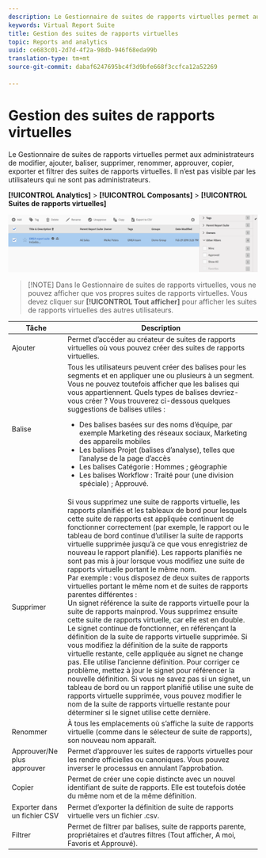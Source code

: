 ```yaml
---
description: Le Gestionnaire de suites de rapports virtuelles permet aux administrateurs de modifier, ajouter, baliser, supprimer, renommer, approuver, copier, exporter et filtrer des suites de rapports virtuelles. Il n’est pas visible par les utilisateurs qui ne sont pas administrateurs.
keywords: Virtual Report Suite
title: Gestion des suites de rapports virtuelles
topic: Reports and analytics
uuid: ce683c01-2d7d-4f2a-98db-946f68eda99b
translation-type: tm+mt
source-git-commit: dabaf6247695bc4f3d9bfe668f3ccfca12a52269

---
```



# Gestion des suites de rapports virtuelles

Le Gestionnaire de suites de rapports virtuelles permet aux administrateurs de modifier, ajouter, baliser, supprimer, renommer, approuver, copier, exporter et filtrer des suites de rapports virtuelles. Il n’est pas visible par les utilisateurs qui ne sont pas administrateurs.

**[!UICONTROL Analytics]** > **[!UICONTROL Composants]** > **[!UICONTROL Suites de rapports virtuelles]**

![](assets/vrs-manage.png)

>[!NOTE] Dans le Gestionnaire de suites de rapports virtuelles, vous ne pouvez afficher que vos propres suites de rapports virtuelles. Vous devez cliquer sur **[!UICONTROL Tout afficher]** pour afficher les suites de rapports virtuelles des autres utilisateurs.

| Tâche | Description |
|--- |--- |
| Ajouter | Permet d’accéder au créateur de suites de rapports virtuelles où vous pouvez créer des suites de rapports virtuelles. |
| Balise | Tous les utilisateurs peuvent créer des balises pour les segments et en appliquer une ou plusieurs à un segment. Vous ne pouvez toutefois afficher que les balises qui vous appartiennent. Quels types de balises devriez-vous créer ? Vous trouverez ci-dessous quelques suggestions de balises utiles :<ul><li>Des balises basées sur des noms d’équipe, par exemple Marketing des réseaux sociaux, Marketing des appareils mobiles</li><li>Les balises Projet (balises d’analyse), telles que l’analyse de la page d’accès</li><li>Les balises Catégorie : Hommes ; géographie</li><li>Les balises Workflow : Traité pour (une division spéciale) ; Approuvé.</li></ul> |
| Supprimer | Si vous supprimez une suite de rapports virtuelle, les rapports planifiés et les tableaux de bord pour lesquels cette suite de rapports est appliquée continuent de fonctionner correctement (par exemple, le rapport ou le tableau de bord continue d’utiliser la suite de rapports virtuelle supprimée jusqu’à ce que vous enregistriez de nouveau le rapport planifié).  Les rapports planifiés ne sont pas mis à jour lorsque vous modifiez une suite de rapports virtuelle portant le même nom.<br>Par exemple : vous disposez de deux suites de rapports virtuelles portant le même nom et de suites de rapports parentes différentes :<br>Un signet référence la suite de rapports virtuelle pour la suite de rapports mainprod. Vous supprimez ensuite cette suite de rapports virtuelle, car elle est en double. Le signet continue de fonctionner, en référençant la définition de la suite de rapports virtuelle supprimée. Si vous modifiez la définition de la suite de rapports virtuelle restante, celle appliquée au signet ne change pas. Elle utilise l’ancienne définition. Pour corriger ce problème, mettez à jour le signet pour référencer la nouvelle définition. Si vous ne savez pas si un signet, un tableau de bord ou un rapport planifié utilise une suite de rapports virtuelle supprimée, vous pouvez modifier le nom de la suite de rapports virtuelle restante pour déterminer si le signet utilise cette dernière. |
| Renommer | À tous les emplacements où s’affiche la suite de rapports virtuelle (comme dans le sélecteur de suite de rapports), son nouveau nom apparaît. |
| Approuver/Ne plus approuver | Permet d’approuver les suites de rapports virtuelles pour les rendre officielles ou canoniques. Vous pouvez inverser le processus en annulant l’approbation. |
| Copier | Permet de créer une copie distincte avec un nouvel identifiant de suite de rapports. Elle est toutefois dotée du même nom et de la même définition. |
| Exporter dans un fichier CSV | Permet d’exporter la définition de suite de rapports virtuelle vers un fichier .csv. |
| Filtrer | Permet de filtrer par balises, suite de rapports parente, propriétaires et d’autres filtres (Tout afficher, A moi, Favoris et Approuvé). |
